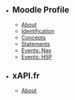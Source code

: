 - ## Moodle Profile
    - [About](/profiles/moodle/readme)
    - [Identification](/profiles/moodle/id)
    - [Concepts](/profiles/moodle/concepts)
    - [Statements](/profiles/moodle/statements)
    - [Events: Nav](/profiles/moodle/nav)
    - [Events: H5P](/profiles/moodle/hvp)

- ## xAPI.fr
    - [About](/profiles/xapi/readme)

